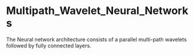 # Multipath_Wavelet_Neural_Networks
The Neural network architecture consists of a parallel multi-path wavelets followed by fully connected layers.
